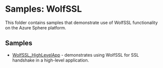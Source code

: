 # Samples: WolfSSL

This folder contains samples that demonstrate use of WolfSSL functionality on the Azure Sphere platform.

## Samples

 * [WolfSSL_HighLevelApp](WolfSSL_HighLevelApp) - demonstrates using WolfSSL for SSL handshake in a high-level application.
